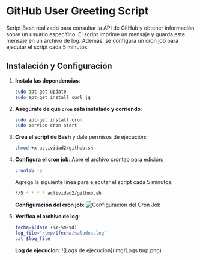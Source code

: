 # GitHub User Greeting Script

Script Bash realizado para consultar la API de GitHub y obtener información sobre un usuario específico. El script imprime un mensaje y guarda este mensaje en un archivo de log. Además, se configura un cron job para ejecutar el script cada 5 minutos.

## Instalación y Configuración
1. **Instala las dependencias**:
    ```bash
    sudo apt-get update
    sudo apt-get install curl jq
    ```

2. **Asegúrate de que `cron` está instalado y corriendo**:
    ```bash
    sudo apt-get install cron
    sudo service cron start
    ```

3. **Crea el script de Bash** y dale permisos de ejecución:
    ```bash
    chmod +x actividad2/github.sh
    ```

4. **Configura el cron job**:
    Abre el archivo crontab para edición:
    ```bash
    crontab -e
    ```
    Agrega la siguiente línea para ejecutar el script cada 5 minutos:
    ```bash
    */5 * * * * actividad2/github.sh
    ```
    **Configuración del cron job**:
    ![Configuración del Cron Job](img/cron_job.png)

2. **Verifica el archivo de log**:
    ```bash
    fecha=$(date +%Y-%m-%d)
    log_file="/tmp/$fecha/saludos.log"
    cat $log_file
    ```

    **Log de ejecucion**:
    ![Logs de ejecucion](img/Logs tmp.png)
    